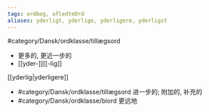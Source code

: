 ```yaml
---
tags: ordbog, afledteOrd
aliases: yderligt, yderlige, yderligere, yderligst
---
```


#category/Dansk/ordklasse/tillægsord 
- 更多的, 更近一步的
- [[yder-]][[-lig]]

[[yderlig|yderligere]]
- #category/Dansk/ordklasse/tillægsord 进一步的; 附加的, 补充的
- #category/Dansk/ordklasse/biord 更远地
